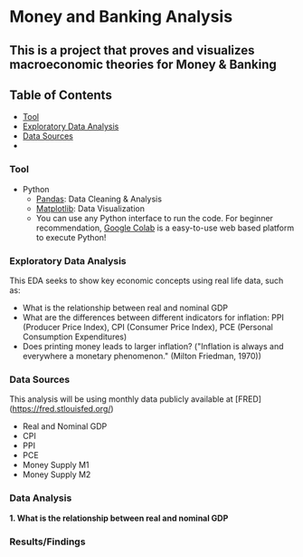 # Money and Banking Analysis
## This is a project that proves and visualizes macroeconomic theories for Money &amp; Banking

## Table of Contents
- [Tool](#tool)
- [Exploratory Data Analysis](#exploratory-data-analysis)
- [Data Sources](#data-sources)
- 
### Tool
- Python
    -   [Pandas](https://pandas.pydata.org/docs/): Data Cleaning & Analysis
    -   [Matplotlib](https://matplotlib.org/stable/): Data Visualization
    -   You can use any Python interface to run the code. For beginner recommendation, [Google Colab](https://colab.research.google.com/) is a easy-to-use web based platform to execute Python!

### Exploratory Data Analysis

This EDA seeks to show key economic concepts using real life data, such as:
- What is the relationship between real and nominal GDP
- What are the differences between different indicators for inflation: PPI (Producer Price Index), CPI (Consumer Price Index), PCE (Personal Consumption Expenditures)
- Does printing money leads to larger inflation? ("Inflation is always and everywhere a monetary phenomenon." (Milton Friedman, 1970))

### Data Sources
This analysis will be using monthly data publicly available at [FRED] (https://fred.stlouisfed.org/)
- Real and Nominal GDP
- CPI
- PPI
- PCE
- Money Supply M1
- Money Supply M2

### Data Analysis
**1. What is the relationship between real and nominal GDP**




### Results/Findings
